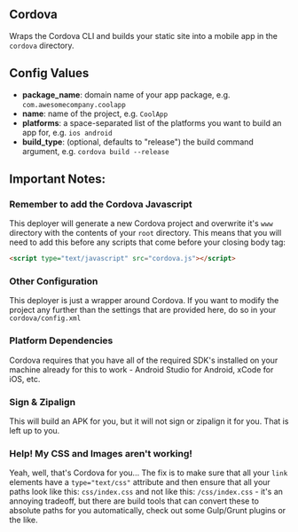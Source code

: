 Cordova
----------

Wraps the Cordova CLI and builds your static site into a mobile app in the `cordova` directory.

## Config Values
- **package_name**: domain name of your app package, e.g. `com.awesomecompany.coolapp`
- **name**: name of the project, e.g. `CoolApp`
- **platforms**: a space-separated list of the platforms you want to build an app for, e.g. `ios android`
- **build_type**: (optional, defaults to "release") the build command argument, e.g. `cordova build --release`

## Important Notes:
### Remember to add the Cordova Javascript
This deployer will generate a new Cordova project and overwrite it's `www` directory
with the contents of your `root` directory. This means that you will need to add this
before any scripts that come before your closing body tag:

```html
<script type="text/javascript" src="cordova.js"></script>
```

### Other Configuration
This deployer is just a wrapper around Cordova. If you want to modify the project
any further than the settings that are provided here, do so in your `cordova/config.xml`

### Platform Dependencies
Cordova requires that you have all of the required SDK's installed on your machine
already for this to work - Android Studio for Android, xCode for iOS, etc.

### Sign & Zipalign
This will build an APK for you, but it will not sign or zipalign it for you. That
is left up to you.

### Help! My CSS and Images aren't working!
Yeah, well, that's Cordova for you... The fix is to make sure that all
your `link` elements have a `type="text/css"` attribute and then ensure
that all your paths look like this: `css/index.css` and not like this: `/css/index.css` -
it's an annoying tradeoff, but there are build tools that can convert these
to absolute paths for you automatically, check out some Gulp/Grunt plugins or the like.

